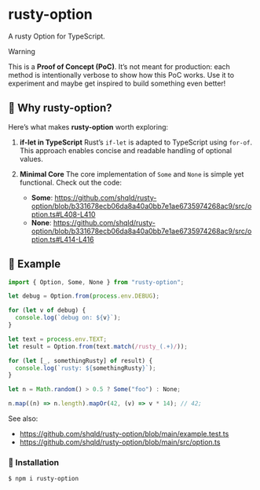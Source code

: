 # rusty-option

A rusty Option for TypeScript.

> [!WARNING]
> This is a **Proof of Concept (PoC)**.
> It’s not meant for production: each method is intentionally verbose to show how this PoC works.
> Use it to experiment and maybe get inspired to build something even better!

## 🚀 Why rusty-option?

Here’s what makes **rusty-option** worth exploring:

1. **if-let in TypeScript**
   Rust’s `if-let` is adapted to TypeScript using `for-of`. This approach enables concise and readable handling of optional values.

2. **Minimal Core**
   The core implementation of `Some` and `None` is simple yet functional. Check out the code:
   - **Some**: https://github.com/shqld/rusty-option/blob/b331678ecb06da8a40a0bb7e1ae6735974268ac9/src/option.ts#L408-L410
   - **None**: https://github.com/shqld/rusty-option/blob/b331678ecb06da8a40a0bb7e1ae6735974268ac9/src/option.ts#L414-L416

## 📖 Example

```ts
import { Option, Some, None } from "rusty-option";

let debug = Option.from(process.env.DEBUG);

for (let v of debug) {
  console.log(`debug on: ${v}`);
}

let text = process.env.TEXT;
let result = Option.from(text.match(/rusty_(.+)/));

for (let [_, somethingRusty] of result) {
  console.log(`rusty: ${somethingRusty}`);
}

let n = Math.random() > 0.5 ? Some("foo") : None;

n.map((n) => n.length).mapOr(42, (v) => v * 14); // 42;
```

See also:

- https://github.com/shqld/rusty-option/blob/main/example.test.ts
- https://github.com/shqld/rusty-option/blob/main/src/option.ts

### 🔧 Installation

```console
$ npm i rusty-option
```
